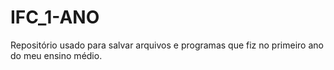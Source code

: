 # IFC_1-ANO
Repositório usado para salvar arquivos e programas que fiz no primeiro ano do meu ensino médio.
